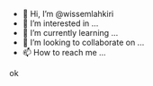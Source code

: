 - 👋 Hi, I’m @wissemlahkiri
- 👀 I’m interested in ...
- 🌱 I’m currently learning ...
- 💞️ I’m looking to collaborate on ...
- 📫 How to reach me ...

<!---
wissemlahkiri/wissemlahkiri is a ✨ special ✨ repository because its `README.md` (this file) appears on your GitHub profile.
You can click the Preview link to take a look at your changes.
--->ok

